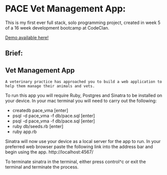 # PACE Vet Management App:

This is my first ever full stack, solo programming project, created in week 5 of a 16 week development bootcamp at CodeClan.

[Demo available here!](https://pace-vet-management-app.herokuapp.com)

## Brief:
## Vet Management App
    A veterinary practice has approached you to build a web application to help them manage their animals and vets. 

To run this app you will require Ruby, Postgres and Sinatra to be installed on your device.
In your mac terminal you will need to carry out the following:
   * createdb pace_vma [enter]
   * psql -d pace_vma -f db/pace.sql [enter]
   * psql -d pace_vma -f db/pace.sql [enter]
   * ruby db/seeds.rb [enter]
   * ruby app.rb
    
Sinatra will now use your device as a local server for the app to run.
In your preferred web browser paste the following link into the address bar and begin using the app.
    http://localhost:4567/
    
To terminate sinatra in the terminal, either press control^c or exit the terminal and terminate the process.
